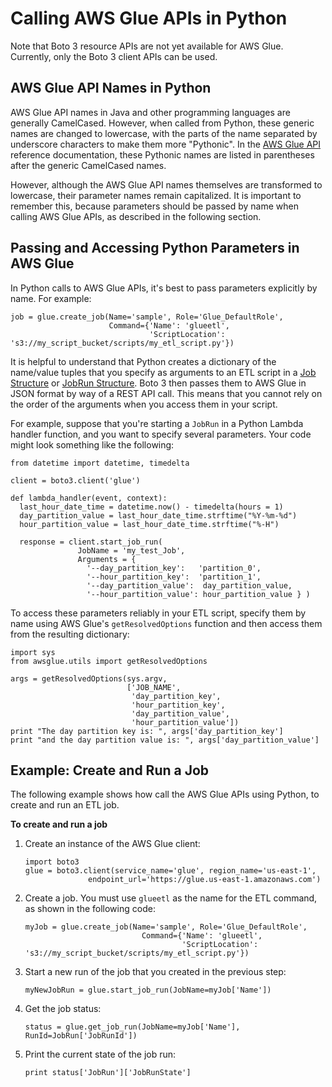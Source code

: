 # Calling AWS Glue APIs in Python<a name="aws-glue-programming-python-calling"></a>

Note that Boto 3 resource APIs are not yet available for AWS Glue\. Currently, only the Boto 3 client APIs can be used\.

## AWS Glue API Names in Python<a name="aws-glue-programming-python-calling-names"></a>

AWS Glue API names in Java and other programming languages are generally CamelCased\. However, when called from Python, these generic names are changed to lowercase, with the parts of the name separated by underscore characters to make them more "Pythonic"\. In the [AWS Glue API](aws-glue-api.md) reference documentation, these Pythonic names are listed in parentheses after the generic CamelCased names\.

However, although the AWS Glue API names themselves are transformed to lowercase, their parameter names remain capitalized\. It is important to remember this, because parameters should be passed by name when calling AWS Glue APIs, as described in the following section\.

## Passing and Accessing Python Parameters in AWS Glue<a name="aws-glue-programming-python-calling-parameters"></a>

In Python calls to AWS Glue APIs, it's best to pass parameters explicitly by name\. For example:

```
job = glue.create_job(Name='sample', Role='Glue_DefaultRole',
                      Command={'Name': 'glueetl',
                               'ScriptLocation': 's3://my_script_bucket/scripts/my_etl_script.py'})
```

It is helpful to understand that Python creates a dictionary of the name/value tuples that you specify as arguments to an ETL script in a [Job Structure](aws-glue-api-jobs-job.md#aws-glue-api-jobs-job-Job) or [JobRun Structure](aws-glue-api-jobs-runs.md#aws-glue-api-jobs-runs-JobRun)\. Boto 3 then passes them to AWS Glue in JSON format by way of a REST API call\. This means that you cannot rely on the order of the arguments when you access them in your script\.

For example, suppose that you're starting a `JobRun` in a Python Lambda handler function, and you want to specify several parameters\. Your code might look something like the following:

```
from datetime import datetime, timedelta

client = boto3.client('glue')

def lambda_handler(event, context):
  last_hour_date_time = datetime.now() - timedelta(hours = 1)
  day_partition_value = last_hour_date_time.strftime("%Y-%m-%d")
  hour_partition_value = last_hour_date_time.strftime("%-H")

  response = client.start_job_run(
               JobName = 'my_test_Job',
               Arguments = {
                 '--day_partition_key':   'partition_0',
                 '--hour_partition_key':  'partition_1',
                 '--day_partition_value':  day_partition_value,
                 '--hour_partition_value': hour_partition_value } )
```

To access these parameters reliably in your ETL script, specify them by name using AWS Glue's `getResolvedOptions` function and then access them from the resulting dictionary:

```
import sys
from awsglue.utils import getResolvedOptions

args = getResolvedOptions(sys.argv,
                          ['JOB_NAME',
                           'day_partition_key',
                           'hour_partition_key',
                           'day_partition_value',
                           'hour_partition_value'])
print "The day partition key is: ", args['day_partition_key']
print "and the day partition value is: ", args['day_partition_value']
```

## Example: Create and Run a Job<a name="aws-glue-programming-python-calling-example"></a>

The following example shows how call the AWS Glue APIs using Python, to create and run an ETL job\.

**To create and run a job**

1. Create an instance of the AWS Glue client:

   ```
   import boto3
   glue = boto3.client(service_name='glue', region_name='us-east-1',
                 endpoint_url='https://glue.us-east-1.amazonaws.com')
   ```

1. Create a job\. You must use `glueetl` as the name for the ETL command, as shown in the following code:

   ```
   myJob = glue.create_job(Name='sample', Role='Glue_DefaultRole',
                             Command={'Name': 'glueetl',
                                      'ScriptLocation': 's3://my_script_bucket/scripts/my_etl_script.py'})
   ```

1. Start a new run of the job that you created in the previous step:

   ```
   myNewJobRun = glue.start_job_run(JobName=myJob['Name'])
   ```

1. Get the job status:

   ```
   status = glue.get_job_run(JobName=myJob['Name'], RunId=JobRun['JobRunId'])
   ```

1. Print the current state of the job run:

   ```
   print status['JobRun']['JobRunState']
   ```
